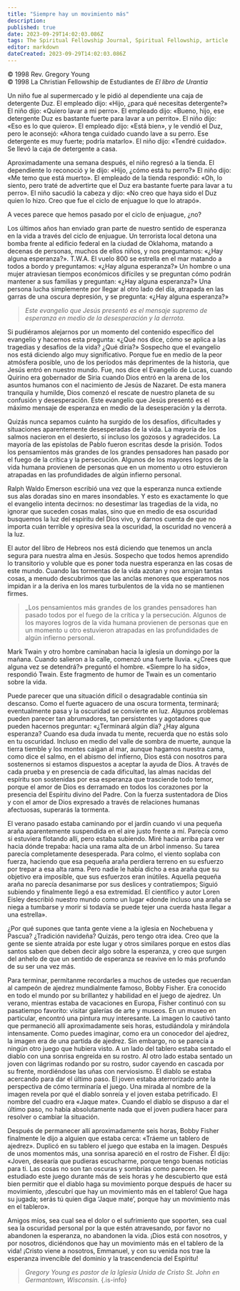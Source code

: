 ```yaml
---
title: "Siempre hay un movimiento más"
description: 
published: true
date: 2023-09-29T14:02:03.086Z
tags: The Spiritual Fellowship Journal, Spiritual Fellowship, article
editor: markdown
dateCreated: 2023-09-29T14:02:03.086Z
---
```


<p class="v-card v-sheet theme--light grey lighten-3 px-2">© 1998 Rev. Gregory Young<br>© 1998 La Christian Fellowship de Estudiantes de <i>El libro de Urantia</i ></p>


Un niño fue al supermercado y le pidió al dependiente una caja de detergente Duz. El empleado dijo: «Hijo, ¿para qué necesitas detergente?» El niño dijo: «Quiero lavar a mi perro». El empleado dijo: «Bueno, hijo, ese detergente Duz es bastante fuerte para lavar a un perrito». El niño dijo: «Eso es lo que quiero». El empleado dijo: «Está bien», y le vendió el Duz, pero le aconsejó: «Ahora tenga cuidado cuando lave a su perro. Ese detergente es muy fuerte; podría matarlo». El niño dijo: «Tendré cuidado». Se llevó la caja de detergente a casa.

Aproximadamente una semana después, el niño regresó a la tienda. El dependiente lo reconoció y le dijo: «Hijo, ¿cómo está tu perro?» El niño dijo: «Me temo que está muerto». El empleado de la tienda respondió: «Oh, lo siento, pero traté de advertirte que el Duz era bastante fuerte para lavar a tu perro». El niño sacudió la cabeza y dijo: «No creo que haya sido el Duz quien lo hizo. Creo que fue el ciclo de enjuague lo que lo atrapó».

A veces parece que hemos pasado por el ciclo de enjuague, ¿no?

Los últimos años han enviado gran parte de nuestro sentido de esperanza en la vida a través del ciclo de enjuague. Un terrorista local detona una bomba frente al edificio federal en la ciudad de Oklahoma, matando a decenas de personas, muchos de ellos niños, y nos preguntamos: «¿Hay alguna esperanza?». T.W.A. El vuelo 800 se estrella en el mar matando a todos a bordo y preguntamos: «¿Hay alguna esperanza?» Un hombre o una mujer atraviesan tiempos económicos difíciles y se preguntan cómo podrán mantener a sus familias y preguntan: «¿Hay alguna esperanza?» Una persona lucha simplemente por llegar al otro lado del día, atrapada en las garras de una oscura depresión, y se pregunta: «¿Hay alguna esperanza?»

> _Este evangelio que Jesús presentó es el mensaje supremo de esperanza en medio de la desesperación y la derrota._

Si pudiéramos alejarnos por un momento del contenido específico del evangelio y hacernos esta pregunta: «¿Qué nos dice, cómo se aplica a las tragedias y desafíos de la vida? ¿Qué diría?» Sospecho que el evangelio nos está diciendo algo muy significativo. Porque fue en medio de la peor atmósfera posible, uno de los períodos más deprimentes de la historia, que Jesús entró en nuestro mundo. Fue, nos dice el Evangelio de Lucas, cuando Quirino era gobernador de Siria cuando Dios entró en la arena de los asuntos humanos con el nacimiento de Jesús de Nazaret. De esta manera tranquila y humilde, Dios comenzó el rescate de nuestro planeta de su confusión y desesperación. Este evangelio que Jesús presentó es el máximo mensaje de esperanza en medio de la desesperación y la derrota.

Quizás nunca sepamos cuánto ha surgido de los desafíos, dificultades y situaciones aparentemente desesperadas de la vida. La mayoría de los salmos nacieron en el desierto, sí incluso los gozosos y agradecidos. La mayoría de las epístolas de Pablo fueron escritas desde la prisión. Todos los pensamientos más grandes de los grandes pensadores han pasado por el fuego de la crítica y la persecución. Algunos de los mayores logros de la vida humana provienen de personas que en un momento u otro estuvieron atrapadas en las profundidades de algún infierno personal.

Ralph Waldo Emerson escribió una vez que la esperanza nunca extiende sus alas doradas sino en mares insondables. Y esto es exactamente lo que el evangelio intenta decirnos: no desestimar las tragedias de la vida, no ignorar que suceden cosas malas, sino que en medio de esa oscuridad busquemos la luz del espíritu del Dios vivo, y darnos cuenta de que no importa cuán terrible y opresiva sea la oscuridad, la oscuridad no vencerá a la luz.

El autor del libro de Hebreos nos está diciendo que tenemos un ancla segura para nuestra alma en Jesús. Sospecho que todos hemos aprendido lo transitorio y voluble que es poner toda nuestra esperanza en las cosas de este mundo. Cuando las tormentas de la vida azotan y nos arrojan tantas cosas, a menudo descubrimos que las anclas menores que esperamos nos impidan ir a la deriva en los mares turbulentos de la vida no se mantienen firmes.

> _Los pensamientos más grandes de los grandes pensadores han pasado todos por el fuego de la crítica y la persecución. Algunos de los mayores logros de la vida humana provienen de personas que en un momento u otro estuvieron atrapadas en las profundidades de algún infierno personal.

Mark Twain y otro hombre caminaban hacia la iglesia un domingo por la mañana. Cuando salieron a la calle, comenzó una fuerte lluvia. «¿Crees que alguna vez se detendrá?» preguntó el hombre. «Siempre lo ha sido», respondió Twain. Este fragmento de humor de Twain es un comentario sobre la vida.

Puede parecer que una situación difícil o desagradable continúa sin descanso. Como el fuerte aguacero de una oscura tormenta, terminará; eventualmente pasa y la oscuridad se convierte en luz. Algunos problemas pueden parecer tan abrumadores, tan persistentes y agotadores que pueden hacernos preguntar: «¿Terminará algún día? ¿Hay alguna esperanza? Cuando esa duda invada tu mente, recuerda que no estás solo en tu oscuridad. Incluso en medio del valle de sombra de muerte, aunque la tierra tiemble y los montes caigan al mar, aunque hagamos nuestra cama, como dice el salmo, en el abismo del infierno, Dios está con nosotros para sostenernos si estamos dispuestos a aceptar la ayuda de Dios. A través de cada prueba y en presencia de cada dificultad, las almas nacidas del espíritu son sostenidas por esa esperanza que trasciende todo temor, porque el amor de Dios es derramado en todos los corazones por la presencia del Espíritu divino del Padre. Con la fuerza sustentadora de Dios y con el amor de Dios expresado a través de relaciones humanas afectuosas, superarás la tormenta.

El verano pasado estaba caminando por el jardín cuando vi una pequeña araña aparentemente suspendida en el aire justo frente a mí. Parecía como si estuviera flotando allí, pero estaba subiendo. Miré hacia arriba para ver hacia dónde trepaba: hacia una rama alta de un árbol inmenso. Su tarea parecía completamente desesperada. Para colmo, el viento soplaba con fuerza, haciendo que esa pequeña araña perdiera terreno en su esfuerzo por trepar a esa alta rama. Pero nadie le había dicho a esa araña que su objetivo era imposible, que sus esfuerzos eran inútiles. Aquella pequeña araña no parecía desanimarse por sus deslices y contratiempos; Siguió subiendo y finalmente llegó a esa extremidad. El científico y autor Loren Eisley describió nuestro mundo como un lugar «donde incluso una araña se niega a tumbarse y morir si todavía se puede tejer una cuerda hasta llegar a una estrella».

¿Por qué supones que tanta gente viene a la iglesia en Nochebuena y Pascua? ¿Tradición navideña? Quizás, pero tengo otra idea. Creo que la gente se siente atraída por este lugar y otros similares porque en estos días santos saben que deben decir algo sobre la esperanza, y creo que surgen del anhelo de que un sentido de esperanza se reavive en lo más profundo de su ser una vez más.

Para terminar, permítanme recordarles a muchos de ustedes que recuerdan al campeón de ajedrez mundialmente famoso, Bobby Fisher. Era conocido en todo el mundo por su brillantez y habilidad en el juego de ajedrez. Un verano, mientras estaba de vacaciones en Europa, Fisher continuó con su pasatiempo favorito: visitar galerías de arte y museos. En un museo en particular, encontró una pintura muy interesante. La imagen lo cautivó tanto que permaneció allí aproximadamente seis horas, estudiándola y mirándola intensamente. Como puedes imaginar, como era un conocedor del ajedrez, la imagen era de una partida de ajedrez. Sin embargo, no se parecía a ningún otro juego que hubiera visto. A un lado del tablero estaba sentado el diablo con una sonrisa engreída en su rostro. Al otro lado estaba sentado un joven con lágrimas rodando por su rostro, sudor cayendo en cascada por su frente, mordiéndose las uñas con nerviosismo. El diablo se estaba acercando para dar el último paso. El joven estaba aterrorizado ante la perspectiva de cómo terminaría el juego. Una mirada al nombre de la imagen revela por qué el diablo sonreía y el joven estaba petrificado. El nombre del cuadro era «Jaque mate». Cuando el diablo se dispuso a dar el último paso, no había absolutamente nada que el joven pudiera hacer para resolver o cambiar la situación.

Después de permanecer allí aproximadamente seis horas, Bobby Fisher finalmente le dijo a alguien que estaba cerca: «Tráeme un tablero de ajedrez». Duplicó en su tablero el juego que estaba en la imagen. Después de unos momentos más, una sonrisa apareció en el rostro de Fisher. Él dijo: «Joven, desearía que pudieras escucharme, porque tengo buenas noticias para ti. Las cosas no son tan oscuras y sombrías como parecen. He estudiado este juego durante más de seis horas y he descubierto que está bien permitir que el diablo haga su movimiento porque después de hacer su movimiento, ¡descubrí que hay un movimiento más en el tablero! Que haga su jugada; serás tú quien diga ‘Jaque mate’, porque hay un movimiento más en el tablero».

Amigos míos, sea cual sea el dolor o el sufrimiento que soporten, sea cual sea la oscuridad personal por la que estén atravesando, por favor no abandonen la esperanza, no abandonen la vida. ¡Dios está con nosotros, y por nosotros, diciéndonos que hay un movimiento más en el tablero de la vida! ¡Cristo viene a nosotros, Emmanuel, y con su venida nos trae la esperanza invencible del dominio y la trascendencia del Espíritu!

> _Gregory Young es pastor de la Iglesia Unida de Cristo St. John en Germantown, Wisconsin._
{.is-info}

